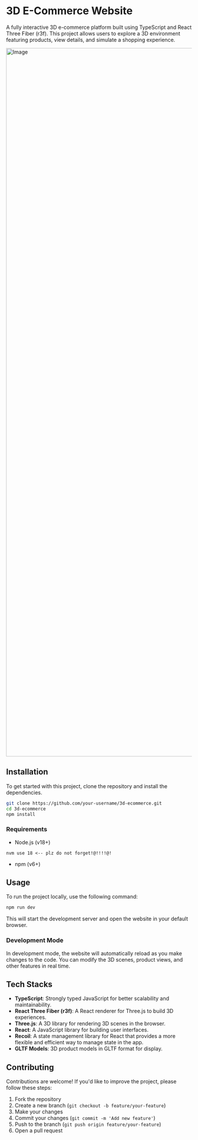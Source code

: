 
# 3D E-Commerce Website

A fully interactive 3D e-commerce platform built using TypeScript and React Three Fiber (r3f). This project allows users to explore a 3D environment featuring products, view details, and simulate a shopping experience.
<br/>

<img width="1920" alt="Image" src="https://github.com/user-attachments/assets/eeeaeaa7-85e7-42dd-8097-9cd91bb93b15" />

## Installation

To get started with this project, clone the repository and install the dependencies.

```bash
git clone https://github.com/your-username/3d-ecommerce.git
cd 3d-ecommerce
npm install
```

### Requirements

- Node.js (v18+)
```
nvm use 18 <-- plz do not forget!@!!!!@!
```
- npm (v6+)

## Usage

To run the project locally, use the following command:

```bash
npm run dev
```

This will start the development server and open the website in your default browser.

### Development Mode

In development mode, the website will automatically reload as you make changes to the code. You can modify the 3D scenes, product views, and other features in real time.


## Tech Stacks

- **TypeScript**: Strongly typed JavaScript for better scalability and maintainability.
- **React Three Fiber (r3f)**: A React renderer for Three.js to build 3D experiences.
- **Three.js**: A 3D library for rendering 3D scenes in the browser.
- **React**: A JavaScript library for building user interfaces.
- **Recoil**: A state management library for React that provides a more flexible and efficient way to manage state in the app.
- **GLTF Models**: 3D product models in GLTF format for display.

## Contributing

Contributions are welcome! If you'd like to improve the project, please follow these steps:

1. Fork the repository
2. Create a new branch (`git checkout -b feature/your-feature`)
3. Make your changes
4. Commit your changes (`git commit -m 'Add new feature'`)
5. Push to the branch (`git push origin feature/your-feature`)
6. Open a pull request
